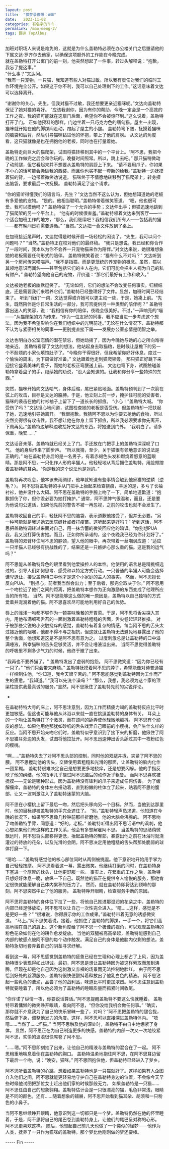 ```yaml
---
layout: post
title:  "猫梦录像带：A面"
date:   2023-11-02
categories: 有名字的车车
permalink: /mao-meng-2/
tags: 翻译 TopAlbus
---
```



加班对职场人来说是难免的，这就是为什么盖勒特必须在办公楼关门之后邀请他的下属文达·罗齐尔去他家，以确保这项额外的工作能在今晚完成。<br>
就在盖勒特打开公寓门的前一刻，他突然想起了一件事，转过头解释说：“抱歉，我忘了提这事。”<br>
“什么事？”文达问。<br>
“我有一只宠物，一只猫，我知道有些人对猫过敏。所以我有责任对我们的临时工作环境完全公开。如果这于你不利，我可以自己处理剩下的工作。”这话意味着文达可以选择离开。<br>

“谢谢你的关心，先生。但我对猫不过敏，我还想要更亲近猫咪呢。”文达向盖勒特保证了她对猫的喜好。
“应该我谢你，因为有你的帮助，今晚一定会是一个高效的工作之夜。我的猫可能就在这扇门后面，希望你不会被惊吓到。”这么说着，盖勒特打开了门。
正如他预料的那样，门边坐着一只巧克力色的缅甸猫。屋主一出现，猫咪就开始在他的脚踝间走动，蹭起了屋主的小腿。
盖勒特弯下腰，抚摸着猫咪的脑袋和后背，然后引导猫咪钻进他的怀抱，攀上了他的肩膀。
从文达的角度看，这只猫就像是也在拥抱他的老板，同时也在打量着她。

盖勒特走向巨大的猫爬架，试图将猫转移到其中的一个平台上。“阿不思，我把今晚的工作做完之后会和你玩的。晚餐时间照常。所以，跳上去吧。”
那只猫稍微动了动前腿，但它看起来并不想要从盖勒特的肩膀上下来。
“请不要用爪子，你如果不小心的话可能会撕破我的西装。而且你也买不起一套新的给我。”盖勒特一边抚摸着猫的背，一边带着微笑劝说道。
猫咪终于不情愿地转移到了猫爬架上，转身探出脑袋，要求最后一次抚摸。
盖勒特满足了这个请求。

“你的猫听得懂我们的语言吗，先生？”文达当然不这么认为，但她想知道她的老板有多爱他的宠物。
“是的。他相当聪明。”盖勒特带着微笑答道。
“嗯，他也很可爱。我可以摸他吗？”
盖勒特做了一个允许的手势；文达伸出手；但猫迅速地跳到了猫爬架的另一个平台上。
“他有的时候很害羞。”盖勒特领着文达来到客厅——一个适合加班工作的地方，“那么，我们继续吧？我相信我们所有人——包括我的猫——都有晚间日程需要遵循。”
“当然。”文达把一叠文件放到了桌上。

在加班接近尾声时，文达觉得是时候开启一场轻松的闲谈了。“先生，我可以问个问题吗？”
“当然。”盖勒特正在校对他们的最终稿。
“我只是想说，我已经和你合作了一段时间，我本以为你不会养一只宠物猫来作为陪伴。”对文达来说，她很难想象她的老板需要任何形式的陪伴。
盖勒特微笑着说：“猫有什么不对吗？”
文达听到另一个房间传来喵喵声。“我不是指猫，而是更笼统的养宠物的概念。虽然，猫以其领地意识而闻名——甚至包括它们的主人在内，它们可能会把主人视为自己的私有财产。”
盖勒特望向他自己的宠物，评价道：“那它们最好有工作和收入。”

文达被她老板的幽默逗笑了。
“无论如何，它们的想法不会改变任何事实。归根结底，还是需要我们来喂养它们。”盖勒特已经整理好了文件。显然，加班时间已经结束了。
听到“我们”一词，文达觉得或许她可以更主动一些，于是，她凑上前。“先生，既然陪伴是你日常生活的一部分，我可否提供另一种类型的陪伴呢？”
盖勒特露出迷人的笑容，说：“我相信有你的陪伴，夜晚会很美好。不过，”一声响亮的“喵——”从猫爬架的方向传来，“作为一位友好的同事，我不应当进一步考虑这个想法，因为我不希望影响你在我们组织中的光明前途。”无论在什么情况下，盖勒特都不认为与紧密相关的同事——更别提直接下属——发展办公室恋情是明智之举。

文达也明白办公室恋情的潜在禁忌，但她动摇了，因为今晚她与她的心之所向难得地亲近。
盖勒特看穿了文达的想法，他站起身去取猫粮，是时候让屋檐下的另一个不耐烦的小家伙填饱肚子了。“今晚你干得很好，但我希望你好好休息，度过一个愉快的周末，为下周做好准备。”
文达跟着他走到猫爬架旁。
那只猫正好跳下来迎接它盛着美味的盘子，而她的老板正弯腰送上前。
文达也弯下身，试图触碰盖勒特拿着盘子的手，继续她的劝说，“没人会知道的。让我和你分享一些特殊的东西。”

突然，猫咪开始向文达哈气，身体后缩，尾巴紧贴地面。盖勒特预判到了一次箭在弦上的攻击，目标是文达的胳膊。于是，他立刻上前一步，掩护住可能的受害者，猫咪的袭击在他的衬衫袖子上留下了一道长长的抓痕。
“小心！”盖勒特大喊。
“你受伤了吗？”文达担心地问道，试图检查她的老板是否受伤。但盖勒特却一把扶起了她，迅速地引导她离开。
“我很抱歉。我猜阿不思以为你要去抢他的食物，所以突然变得很有攻击性。我不想让他在你身上留下抓痕，所以我必须要求你先离开，下周再见。”盖勒特边解释边收拾好文达的东西，将她送到门外。
“我明白了。请多保重，晚安……”

文达话音未落，盖勒特就已经关上了门。手还放在门把手上的盖勒特深深叹了口气。
他的身后传来了脚步声。
“所以我猜，至少，关于猫很有领地意识的说法是正确的。”
站在盖勒特身后的是一名男子，有着赤褐色头发和燃烧着怒意的蓝眼睛。那是阿不思，一只化作人形的半猫人。他轻轻地从背后拥住盖勒特，用脸颊蹭着盖勒特的耳朵。“你是我的这个说法也是对的。”

盖勒特再次叹息，他本该未雨绸缪，他早就知道有些事情会触到他家猫的逆鳞（逆毛？）。
阿不思将盖勒特的手从门把手上抬起来检查挠痕，幸运的是，多亏了长袖衬衫，他并没什么大碍。阿不思在盖勒特的手腕上吻了一下，简单地道歉道：“抱歉抓伤了你，但你没必要为她打掩护。”
通常，阿不思脾气很温和，而且，还是要为他说句公道话，如果他先前的警告不被一再忽视，之前的攻击也就不会发生了。

盖勒特收回自己的手，轻抚阿不思的脑袋，表示道歉他接受了，但并无必要。“另一种可能就是我送她去医院缝针或者打疫苗。这听起来更好吗？”
听到这话，阿不思把盖勒特调转过来面对自己，用一抹含蓄的微笑回应他的暗讽。“你别想PUA我，我又没打算伤害她。而且，正如你所承诺的，这个夜晚我已经为你计划好了。”
盖勒特的双臂环住阿不思的脖颈，望入他的眼中，再次带着一丝嘲讽应道：“适应一只半猫人已经够有挑战性的了，结果还是一只嫉妒心那么重的猫。这是我的运气吗？”

阿不思能从盖勒特异色的眼里看到他爱操控人的本性。他使用的语言总是精挑细选过的，引导人们如何思考、感受和以特定方式行动。一只普通的半猫人可能会选择谦卑退让，接受盖勒特口中他才是这个小家庭的主人的事实。
然而，阿不思擅长反向PUA。
“别担心，前者我当然会出力；至于后者，那完全取决于你。”
阿不思用一个吻拉近了他们之间的距离，把盖勒特本想作为正向激励的东西变成了他理所应当的所有物。
当然，阿不思能够这么做的唯一原因是，盖勒特以自己独特的方式爱着并宠溺着他的猫。阿不思喜欢尽可能地利用好自己的优势。

唇上的浅浅一吻都不够作为一顿美味晚餐的开胃菜。于是，阿不思将舌尖探入其内，用他布满细密舌苔的一面刺激着盖勒特粗糙的舌面，舌尖卷起轻轻推搡。
对于被那些尖锐的小突触挠痒的感觉，盖勒特有着复杂的情感，每当阿不思的舌头太过接近他的咽喉，他都不得不与之相抗，但这就让盖勒特无法避免地暴露出了他的整个舌面，他想知道这是不是阿不思有意为之。
过度刺激总是让盖勒特的口中溢满唾液，所幸猫咪的舌头足够灵活，并不会让唾液溢出来。
当阿不思觉得盖勒特的呼吸里不剩多少气力的时候，他终于撤了出来。

"我再也不要养猫了。" 盖勒特发出了虚弱的抱怨。
阿不思微笑道：“因为你已经有一只了。”
“他们只会带来麻烦。” 盖勒特抚摸着阿不思的脖子，希望能像对待普通猫一样控制住他，“你知道，我今天很辛苦的。”
阿不思能感觉到盖勒特因为工作而产生的疲惫。“我知道。”
“我可以先洗个澡吗？”
“那么，我想，我必须为这个家的顶梁柱提供我最真诚的服务。”显然，阿不思揪住了盖勒特先前的尖锐评论。

*

在盖勒特特大号的床上，阿不思注意到，因为工作而精疲力竭的盖勒特反应比平时更加敏感。但这也可能与他从沐浴以来就一直在挑逗盖勒特的身体有关。
耳朵上的一个吻让盖勒特打了个激灵，而在颈间的舔弄使他轻微地颤抖。
阿不思有个顽皮的想法，如果他用他那犹如砂纸的舌头戏弄自己眼前的小樱桃，会产生什么样的反应。当阿不思开始亲吻它们时，盖勒特似乎意识到了接下来的折磨，他揪住了阿不思猫耳旁边的头发，试图将他拉扯开。阿不思迅速伸出舌头舔过其中一枚粉红色的樱桃。

“啊……”盖勒特失去了对阿不思头部的控制，同时他的双腿并拢，夹紧了阿不思的腰。
阿不思搅动他的舌头，交替使用着粗糙和光滑的那面，让盖勒特的脑内化作一团浆糊。
盖勒特很难决定自己是想要更多地挠痒，还是想要闪躲。他的手指反映了他的纠结，他的指甲几乎挠过阿不思脑后的动作近乎粗鲁。
而阿不思喜欢被抚摸——无论是哪种形式，因为盖勒特没有锋利的爪子来造成任何伤害。
为了缓解瘙痒，盖勒特的身体左右扭动着，直到粉嫩的柱体立了起来，贴着阿不思的腹部，让又一波刺激注入了盖勒特迷蒙的大脑。

阿不思在小樱桃上留下最后一吻，然后把头移向另一个目标。然而，当他到达那里时，他的目标却被盖勒特的手完全遮住了。
“别。”盖勒特轻声恳求道，他知道在今晚的状况下，如果阿不思像几秒钟前那样折磨他，他的大脑会沸腾的。
阿不思吻了吻盖勒特手背，同意道：“好的，老板。”
盖勒特听得出阿不思话语中的讽刺，他心想如果他们有这样的工作关系，他会有多想解雇阿不思。
当盖勒特的思绪稍微飘远时，阿不思将头部移得更低，抬起盖勒特的臀部，暴露出他之前在沐浴时就浇灌过的待放的花朵，以及光滑的会阴。阿不思决定用他粗糙的舌头帮那处脆弱的球体打磨一下。

“嗯哈……”盖勒特感觉他的核心部位同时从两侧被挑逗。他下意识地开始用手掌为自己轻轻按摩。
阿不思看着这一幕，露出微笑。他继续打磨的同时，在盖勒特身下塞进一个厚厚的枕头，让他更舒服一些。
事实上，在繁重的工作之后，盖勒特只想好好休息一晚，放纵一下自己。既然他的猫正在提供令人愉悦的服务，那他肯定很快就能缓解自己体内累积的压力了。
然而，就在盖勒特即将达到顶峰的那刻，阿不思突然中止了他的服务。
盖勒特睁开眼睛，检查服务中断的原因。

阿不思将盖勒特的身体往下拉了一些，将他自己推进那湿润的花朵之中。盖勒特的内部已经足够放松，阿不思可以让自己一次性完全进入。“嗯……这样，感觉是不是更好一些？”
“很难说，你得展示你的工作成果。”盖勒特带着无意的诱惑微笑道。
“马上。”阿不思笑着说。接着，他抓住了盖勒特的脚踝，一手一个，将它们高高地搁在自己的肩上。这个新角度给了阿不思一个极佳的视角，可以观摩盖勒特的粉色花朵如何在他的耕作愈发绽放。
当他的双腿被高高举起，盖勒特能感到自己内部的敏感点被阿不思的每个动作触发。满足自己的身体是他脑内仅剩的想法。盖勒特急切地套弄着自己的阴茎寻求纾解。

看到这一幕，阿不思感觉到盖勒特的疲惫已经在生理和心理上都占了上风，因为盖勒特很少表现得如此坦诚。最初，阿不思是想让盖勒特因为被这样索取而羞到沸腾，但现在却是他自己因为这刺激又赤裸的场景而无法控制地脸红。
由于阿不思恰到好处的丝滑服务，盖勒特很快便颤抖着释放出了他乳白色的精液。
阿不思沾起一些乳色的液滴，品尝了他的战利品，味道比平时更加浓烈。阿不思注意到盖勒特就要睡着了，所以他必须为了盖勒特的睡眠质量而抓紧时间收尾。

“你许诺了纵情一夜，你要说话算话。”阿不思提醒盖勒特不要这么快就睡着。
盖勒特带着慵懒的微笑睁开眼睛，看向阿不思，“但你没给我机会做任何事。”
“确实，那你就不介意我为了自己的快乐冒昧一些了，对吗？”阿不思把盖勒特的腿合拢，然后俯下身，调整他发力的角度。这样，阿不思可以直接深进盖勒特体内。
“唔嗯……当然了……坏猫。” 当阿不思触及他的深处时，盖勒特不由自主地绷紧了身体。
显然，阿不思正在为自己制造更多的快感。盖勒特的内部一次又一次地绞紧阿不思，欢愉的波浪很快席卷了阿不思。

“……嗯。”阿不思即刻抽了出来，让他自己的精液与盖勒特的混合在了一起。
阿不思粗重地喘息着倒在盖勒特的胸口。
盖勒特温柔地抱住阿不思，在阿不思耳边留下最后一个吻，说：“晚安，猫咪。”
阿不思回抱住他，但盖勒特已经进入了梦乡。

阿不思听着盖勒特的心跳，想着如果盖勒特也是一只猫就好了。这样如果有人企图介入他们之间，阿不思就能更轻易地守护自己在盖勒特身边的位置，不会像今天早些时候他试图把那位女士赶出他们家的时候那般无力。
如果盖勒特是一只猫……阿不思任由自己的想象翱翔。盖勒特估计会是一只很漂亮的猫，毛色非常浅，眼睛是不同的颜色，还有……随着想象的铺展，阿不思开始看到猫耳朵、胡须和一只粉色的小鼻子。

当阿不思继续睁开眼睛，他意识到这一切都只是一个梦。盖勒特仍然在他的怀里睡着，于是，阿不思将自己的尾巴卷到盖勒特身上，让他们的尾巴呈对称的心形。
阿不思更喜欢这样。
随后，他想起自己前几天也做了一个类似的怪梦——他作为人类，抚养了一只作为猫咪的盖勒特。那个梦比他刚刚做的梦还要棒。



----- Fin -----


